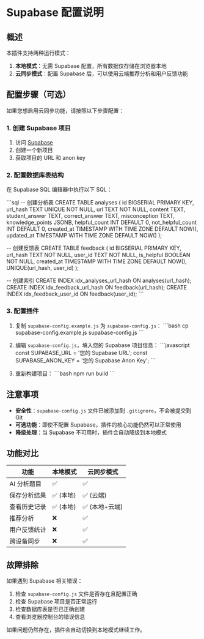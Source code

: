 # Supabase 配置说明

## 概述

本插件支持两种运行模式：

1. **本地模式**：无需 Supabase 配置，所有数据仅存储在浏览器本地
2. **云同步模式**：配置 Supabase 后，可以使用云端推荐分析和用户反馈功能

## 配置步骤（可选）

如果您想启用云同步功能，请按照以下步骤配置：

### 1. 创建 Supabase 项目

1. 访问 [Supabase](https://supabase.com/)
2. 创建一个新项目
3. 获取项目的 URL 和 anon key

### 2. 配置数据库表结构

在 Supabase SQL 编辑器中执行以下 SQL：

\`\`\`sql
-- 创建分析表
CREATE TABLE analyses (
  id BIGSERIAL PRIMARY KEY,
  url_hash TEXT UNIQUE NOT NULL,
  url TEXT NOT NULL,
  content TEXT,
  student_answer TEXT,
  correct_answer TEXT,
  misconception TEXT,
  knowledge_points JSONB,
  helpful_count INT DEFAULT 0,
  not_helpful_count INT DEFAULT 0,
  created_at TIMESTAMP WITH TIME ZONE DEFAULT NOW(),
  updated_at TIMESTAMP WITH TIME ZONE DEFAULT NOW()
);

-- 创建反馈表
CREATE TABLE feedback (
  id BIGSERIAL PRIMARY KEY,
  url_hash TEXT NOT NULL,
  user_id TEXT NOT NULL,
  is_helpful BOOLEAN NOT NULL,
  created_at TIMESTAMP WITH TIME ZONE DEFAULT NOW(),
  UNIQUE(url_hash, user_id)
);

-- 创建索引
CREATE INDEX idx_analyses_url_hash ON analyses(url_hash);
CREATE INDEX idx_feedback_url_hash ON feedback(url_hash);
CREATE INDEX idx_feedback_user_id ON feedback(user_id);
\`\`\`

### 3. 配置插件

1. 复制 `supabase-config.example.js` 为 `supabase-config.js`：
   \`\`\`bash
   cp supabase-config.example.js supabase-config.js
   \`\`\`

2. 编辑 `supabase-config.js`，填入您的 Supabase 项目信息：
   \`\`\`javascript
   const SUPABASE_URL = '您的 Supabase URL';
   const SUPABASE_ANON_KEY = '您的 Supabase Anon Key';
   \`\`\`

3. 重新构建项目：
   \`\`\`bash
   npm run build
   \`\`\`

## 注意事项

- **安全性**：`supabase-config.js` 文件已被添加到 `.gitignore`，不会被提交到 Git
- **可选功能**：即使不配置 Supabase，插件的核心功能仍然可以正常使用
- **降级处理**：当 Supabase 不可用时，插件会自动降级到本地模式

## 功能对比

| 功能 | 本地模式 | 云同步模式 |
|------|---------|-----------|
| AI 分析题目 | ✅ | ✅ |
| 保存分析结果 | ✅ (本地) | ✅ (云端) |
| 查看历史记录 | ✅ (本地) | ✅ (本地+云端) |
| 推荐分析 | ❌ | ✅ |
| 用户反馈统计 | ❌ | ✅ |
| 跨设备同步 | ❌ | ✅ |

## 故障排除

如果遇到 Supabase 相关错误：

1. 检查 `supabase-config.js` 文件是否存在且配置正确
2. 检查 Supabase 项目是否正常运行
3. 检查数据库表是否已正确创建
4. 查看浏览器控制台的错误信息

如果问题仍然存在，插件会自动切换到本地模式继续工作。

